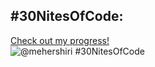 ## #30NitesOfCode:
  [Check out my progress!](https://www.codedex.io/@mehershiri/30-nites-of-code)  
  ![@mehershiri #30NitesOfCode](https://www.codedex.io/api/petStatus?user=mehershiri)
